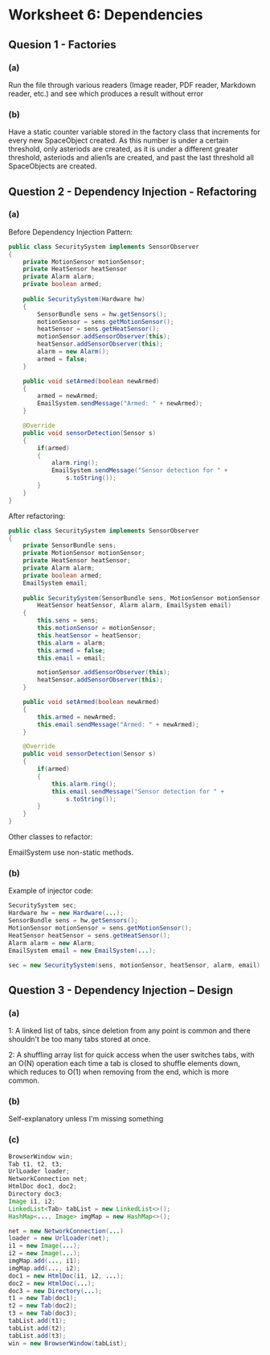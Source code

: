 # Worksheet 6: Dependencies

## Quesion 1 - Factories

### (a)

Run the file through various readers (Image reader, PDF reader, Markdown reader, etc.) and see which produces a result without error

### (b)

Have a static counter variable stored in the factory class that increments for every new SpaceObject created. As this number is under a certain threshold, only asteriods are created, as it is under a different greater threshold, asteriods and alien1s are created, and past the last threshold all SpaceObjects are created.

## Question 2 - Dependency Injection - Refactoring

### (a)

Before Dependency Injection Pattern:

```java
public class SecuritySystem implements SensorObserver
{
    private MotionSensor motionSensor;
    private HeatSensor heatSensor
    private Alarm alarm;
    private boolean armed;
    
    public SecuritySystem(Hardware hw)
    {
        SensorBundle sens = hw.getSensors();
        motionSensor = sens.getMotionSensor();
        heatSensor = sens.getHeatSensor();
        motionSensor.addSensorObserver(this);
        heatSensor.addSensorObserver(this);
        alarm = new Alarm();
        armed = false;
    }

    public void setArmed(boolean newArmed)
    {
        armed = newArmed;
        EmailSystem.sendMessage("Armed: " + newArmed);
    }

    @Override
    public void sensorDetection(Sensor s)
    {
        if(armed)
        {
            alarm.ring();
            EmailSystem.sendMessage("Sensor detection for " +
                s.toString());
        }
    }
}
```

After refactoring:

```java
public class SecuritySystem implements SensorObserver
{
    private SensorBundle sens;
    private MotionSensor motionSensor;
    private HeatSensor heatSensor;
    private Alarm alarm;
    private boolean armed;
    EmailSystem email;
    
    public SecuritySystem(SensorBundle sens, MotionSensor motionSensor,
        HeatSensor heatSensor, Alarm alarm, EmailSystem email)
    {
        this.sens = sens;
        this.motionSensor = motionSensor;
        this.heatSensor = heatSensor;
        this.alarm = alarm;
        this.armed = false;
        this.email = email;

        motionSensor.addSensorObserver(this);
        heatSensor.addSensorObserver(this);
    }

    public void setArmed(boolean newArmed)
    {
        this.armed = newArmed;
        this.email.sendMessage("Armed: " + newArmed);
    }

    @Override
    public void sensorDetection(Sensor s)
    {
        if(armed)
        {
            this.alarm.ring();
            this.email.sendMessage("Sensor detection for " +
                s.toString());
        }
    }
}
```

Other classes to refactor:

EmailSystem use non-static methods.

### (b)

Example of injector code:

```java
SecuritySystem sec;
Hardware hw = new Hardware(...);
SensorBundle sens = hw.getSensors();
MotionSensor motionSensor = sens.getMotionSensor();
HeatSensor heatSensor = sens.getHeatSensor();
Alarm alarm = new Alarm;
EmailSystem email = new EmailSystem(...);

sec = new SecuritySystem(sens, motionSensor, heatSensor, alarm, email);
```

## Question 3 - Dependency Injection – Design

### (a)

1: A linked list of tabs, since deletion from any point is common and there shouldn't be too many tabs stored at once.

2: A shuffling array list for quick access when the user switches tabs, with an O(N) operation each time a tab is closed to shuffle elements down, which reduces to O(1) when removing from the end, which is more common.

### (b)

Self-explanatory unless I'm missing something

### (c)

```java
BrowserWindow win;
Tab t1, t2, t3;
UrlLoader loader;
NetworkConnection net;
HtmlDoc doc1, doc2;
Directory doc3;
Image i1, i2;
LinkedList<Tab> tabList = new LinkedList<>();
HashMap<..., Image> imgMap = new HashMap<>();

net = new NetworkConnection(...)
loader = new UrlLoader(net);
i1 = new Image(...);
i2 = new Image(...);
imgMap.add(..., i1);
imgMap.add(..., i2);
doc1 = new HtmlDoc(i1, i2, ...);
doc2 = new HtmlDoc(...);
doc3 = new Directory(...);
t1 = new Tab(doc1);
t2 = new Tab(doc2);
t3 = new Tab(doc3);
tabList.add(t1);
tabList.add(t2);
tabList.add(t3);
win = new BrowserWindow(tabList);
```